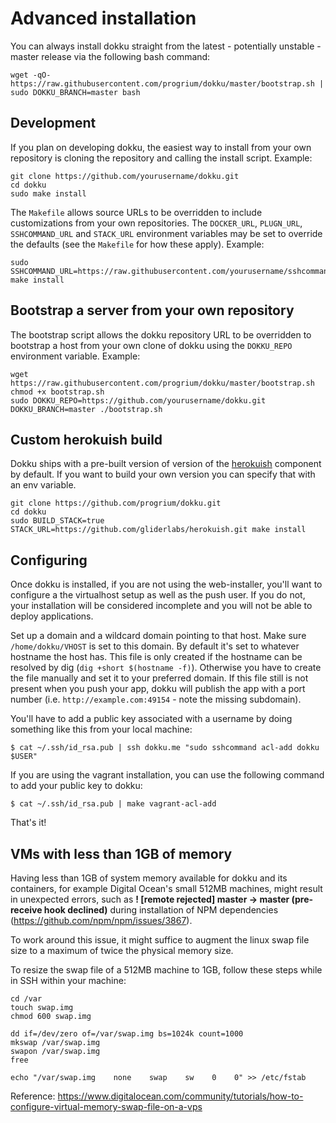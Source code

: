 # Advanced installation

You can always install dokku straight from the latest - potentially unstable - master release via the following bash command:

```shell
wget -qO- https://raw.githubusercontent.com/progrium/dokku/master/bootstrap.sh | sudo DOKKU_BRANCH=master bash
```

## Development

If you plan on developing dokku, the easiest way to install from your own repository is cloning the repository and calling the install script. Example:

```shell
git clone https://github.com/yourusername/dokku.git
cd dokku
sudo make install
```

The `Makefile` allows source URLs to be overridden to include customizations from your own repositories. The `DOCKER_URL`, `PLUGN_URL`, `SSHCOMMAND_URL` and `STACK_URL` environment variables may be set to override the defaults (see the `Makefile` for how these apply). Example:

```shell
sudo SSHCOMMAND_URL=https://raw.githubusercontent.com/yourusername/sshcommand/master/sshcommand make install
```

## Bootstrap a server from your own repository

The bootstrap script allows the dokku repository URL to be overridden to bootstrap a host from your own clone of dokku using the `DOKKU_REPO` environment variable. Example:

```shell
wget https://raw.githubusercontent.com/progrium/dokku/master/bootstrap.sh
chmod +x bootstrap.sh
sudo DOKKU_REPO=https://github.com/yourusername/dokku.git DOKKU_BRANCH=master ./bootstrap.sh
```

## Custom herokuish build

Dokku ships with a pre-built version of version of the [herokuish](https://github.com/gliderlabs/herokuish) component by default. If you want to build your own version you can specify that with an env variable.

```shell
git clone https://github.com/progrium/dokku.git
cd dokku
sudo BUILD_STACK=true STACK_URL=https://github.com/gliderlabs/herokuish.git make install
```

## Configuring

Once dokku is installed, if you are not using the web-installer, you'll want to configure a the virtualhost setup as well as the push user. If you do not, your installation will be considered incomplete and you will not be able to deploy applications.

Set up a domain and a wildcard domain pointing to that host. Make sure `/home/dokku/VHOST` is set to this domain. By default it's set to whatever hostname the host has. This file is only created if the hostname can be resolved by dig (`dig +short $(hostname -f)`). Otherwise you have to create the file manually and set it to your preferred domain. If this file still is not present when you push your app, dokku will publish the app with a port number (i.e. `http://example.com:49154` - note the missing subdomain).

You'll have to add a public key associated with a username by doing something like this from your local machine:

    $ cat ~/.ssh/id_rsa.pub | ssh dokku.me "sudo sshcommand acl-add dokku $USER"

If you are using the vagrant installation, you can use the following command to add your public key to dokku:

    $ cat ~/.ssh/id_rsa.pub | make vagrant-acl-add

That's it!

## VMs with less than 1GB of memory

Having less than 1GB of system memory available for dokku and its containers, for example Digital Ocean's small 512MB machines, might result in unexpected errors, such as **! [remote rejected] master -> master (pre-receive hook declined)** during installation of NPM dependencies (https://github.com/npm/npm/issues/3867).

To work around this issue, it might suffice to augment the linux swap file size to a maximum of twice the physical memory size.

To resize the swap file of a 512MB machine to 1GB, follow these steps while in SSH within your machine:

```shell
cd /var
touch swap.img
chmod 600 swap.img

dd if=/dev/zero of=/var/swap.img bs=1024k count=1000
mkswap /var/swap.img
swapon /var/swap.img
free

echo "/var/swap.img    none    swap    sw    0    0" >> /etc/fstab
```
Reference: https://www.digitalocean.com/community/tutorials/how-to-configure-virtual-memory-swap-file-on-a-vps
